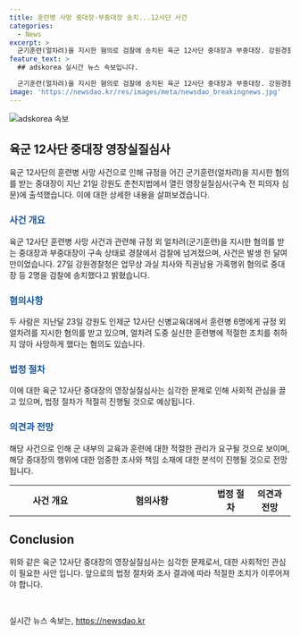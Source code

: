 ```yaml
---
title: 훈련병 사망 중대장·부중대장 송치...12사단 사건
categories:
  - News
excerpt: >
  군기훈련(얼차려)을 지시한 혐의로 검찰에 송치된 육군 12사단 중대장과 부중대장. 강원경찰청은 업무상 과실 치사와 직권남용 가혹행위 혐의로 송치했다. 이들은 훈련병 6명에게 규정 외 얼차려를 지시하고, 실신한 훈련병에 대한 조치를 취하지 않아 죽음에 이르게 한 혐의를 받고 있다.
feature_text: >
  ## adskorea 실시간 뉴스 속보입니다.

  군기훈련(얼차려)을 지시한 혐의로 검찰에 송치된 육군 12사단 중대장과 부중대장. 강원경찰청은 업무상 과실 치사와 직권남용 가혹행위 혐의로 송치했다. 이들은 훈련병 6명에게 규정 외 얼차려를 지시하고, 실신한 훈련병에 대한 조치를 취하지 않아 죽음에 이르게 한 혐의를 받고 있다.
image: 'https://newsdao.kr/res/images/meta/newsdao_breakingnews.jpg'
---
```


<p><img src="https://newsdao.kr/res/images/meta/newsdao_breakingnews.jpg" alt="adskorea 속보" /></p>

<h2 data-ke-size="size26">육군 12사단 중대장 영장실질심사</h2>

<p data-ke-size="size16">육군 12사단의 훈련병 사망 사건으로 인해 규정을 어긴 군기훈련(얼차려)을 지시한 혐의를 받는 중대장이 지난 21일 강원도 춘천지법에서 열린 영장실질심사(구속 전 피의자 심문)에 출석했습니다. 이에 대한 상세한 내용을 살펴보겠습니다.</p>

<h3><b><span style="color: #1a5490;">사건 개요</span></b></h3>

<p data-ke-size="size16">육군 12사단 훈련병 사망 사건과 관련해 규정 외 얼차려(군기훈련)을 지시한 혐의를 받는 중대장과 부중대장이 구속 상태로 경찰에서 검찰에 넘겨졌으며, 사건은 발생 한 달여 만이었습니다. 27일 강원경찰청은 업무상 과실 치사와 직권남용 가혹행위 혐의로 중대장 등 2명을 검찰에 송치했다고 밝혔습니다.</p>

<h3><b><span style="color: #1a5490;">혐의사항</span></b></h3>

<p data-ke-size="size16">두 사람은 지난달 23일 강원도 인제군 12사단 신병교육대에서 훈련병 6명에게 규정 외 얼차려를 지시한 혐의를 받고 있으며, 얼차려 도중 실신한 훈련병에 적절한 조치를 취하지 않아 사망하게 했다는 혐의도 있습니다.</p>

<h3><b><span style="color: #1a5490;">법정 절차</span></b></h3>

<p data-ke-size="size16">이에 대한 육군 12사단 중대장의 영장실질심사는 심각한 문제로 인해 사회적 관심을 끌고 있으며, 법정 절차가 적절히 진행될 것으로 예상됩니다.</p>

<h3><b><span style="color: #1a5490;">의견과 전망</span></b></h3>

<p data-ke-size="size16">해당 사건으로 인해 군 내부의 교육과 훈련에 대한 적절한 관리가 요구될 것으로 보이며, 해당 중대장의 행위에 대한 엄중한 조사와 책임 소재에 대한 분석이 진행될 것으로 전망됩니다.</p>

<table>
  <colgroup>
    <col width="146" style="width: 110pt;" />
    <col width="217" style="mso-width-source: userset; width: 163pt;" />
  </colgroup>
  <tbody>
    <tr style="mso-yfti-irow: 0; mso-yfti-firstrow: yes; height: 17.25pt;">
      <td style="text-align: center; height: 17px;"><b>사건 개요</b></td>
      <td style="text-align: center; height: 17px;"><b>혐의사항</b></td>
      <td style="text-align: center; height: 17px;"><b>법정 절차</b></td>
      <td style="text-align: center; height: 17px;"><b>의견과 전망</b></td>
    </tr>
  </tbody>
</table>

<h2 data-ke-size="size26">Conclusion</h2>

<p data-ke-size="size16">위와 같은 육군 12사단 중대장의 영장실질심사는 심각한 문제로서, 대한 사회적인 관심이 필요한 사안 입니다. 앞으로의 법정 절차와 조사 결과에 따라 적절한 조치가 이루어져야 합니다.</p>

<p data-ke-size="size16">&nbsp;</p>
실시간 뉴스 속보는, <a href="https://newsdao.kr" rel="dofollow">https://newsdao.kr</a>


